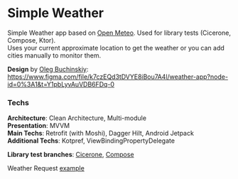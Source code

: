 # Simple Weather

Simple Weather app based on [Open Meteo](https://open-meteo.com/). Used for library tests (Cicerone, Compose, Ktor).  
Uses your current approximate location to get the weather or you can add cities manually to monitor them.

**Design** by [Oleg Buchinskiy](https://www.behance.net/olegbuchinskiy): https://www.figma.com/file/k7czEQd3tDVYE8iBou7A4l/weather-app?node-id=0%3A1&t=Y1pbLyvAuVDB6FDq-0

### Techs

**Architecture**: Clean Architecture, Multi-module  
**Presentation**: MVVM  
**Main Techs**: Retrofit (with Moshi), Dagger Hilt, Android Jetpack  
**Additional Techs**: Kotpref, ViewBindingPropertyDelegate

**Library test branches**: [Cicerone](https://github.com/DropDrage/Simple_Weather/tree/library-swap/SW-20-cicerone), [Compose](https://github.com/DropDrage/Simple_Weather/tree/library-swap/SW-21-jetpack-compose)  

Weather Request [example](https://api.open-meteo.com/v1/forecast?latitude=53&longitude=13&hourly=temperature_2m,weathercode,relativehumidity_2m,windspeed_10m,pressure_msl,visibility&daily=weathercode,temperature_2m_min,temperature_2m_max,apparent_temperature_min,apparent_temperature_max,precipitation_sum,windspeed_10m_max,sunrise,sunset)

